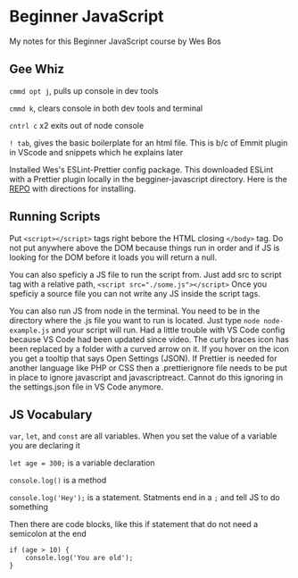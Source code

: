 # Beginner JavaScript

My notes for this Beginner JavaScript course by Wes Bos

## Gee Whiz

`cmmd opt j`, pulls up console in dev tools

`cmmd k`, clears console in both dev tools and terminal

`cntrl c` x2 exits out of node console

`! tab`, gives the basic boilerplate for an html file. This is b/c of Emmit plugin in VScode and snippets which he explains later

Installed Wes's ESLint-Prettier config package. This downloaded ESLint with a Prettier plugin locally in the begginer-javascript directory.
Here is the [REPO](https://github.com/wesbos/eslint-config-wesbos) with directions for installing.

## Running Scripts

Put `<script></script>` tags right bebore the HTML closing `</body>` tag. Do not put anywhere above the DOM because things run in order and if JS is looking for the DOM before it loads you will return a null.

You can also speficiy a JS file to run the script from. Just add src to script tag with a relative path, `<script src="./some.js"></script>` Once you speficiy a source file you can not write any JS inside the script tags.

You can also run JS from node in the terminal. You need to be in the directory where the .js file you want to run is located. Just type `node node-example.js` and your script will run. Had a little trouble with VS Code config because VS Code had been updated since video. The curly braces icon has been replaced by a folder with a curved arrow on it. If you hover on the icon you get a tooltip that says Open Settings (JSON). If Prettier is needed for another language like PHP or CSS then a .prettierignore file needs to be put in place to ignore javascript and javascriptreact. Cannot do this ignoring in the settings.json file in VS Code anymore.

## JS Vocabulary

`var`, `let`, and `const` are all variables. When you set the value of a variable you are declaring it

`let age = 300;` is a variable declaration

`console.log()` is a method

`console.log('Hey');` is a statement. Statments end in a `;` and tell JS to do something

Then there are code blocks, like this if statement that do not need a semicolon at the end

```
if (age > 10) {
    console.log('You are old');
}
```
